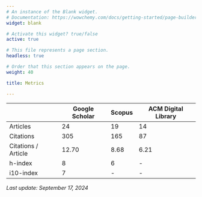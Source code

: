 ```yaml
---
# An instance of the Blank widget.
# Documentation: https://wowchemy.com/docs/getting-started/page-builder/
widget: blank

# Activate this widget? true/false
active: true

# This file represents a page section.
headless: true

# Order that this section appears on the page.
weight: 40

title: Metrics

---
```


|                     | Google Scholar | Scopus | ACM Digital Library |
|---------------------|----------------|--------|---------------------|
| Articles            | 24             | 19	    | 14                  |
| Citations           | 305            | 165    | 87                  |
| Citations / Article | 12.70          | 8.68   | 6.21                |
| h-index             | 8              | 6      | -                   |
| i10-index           | 7              | -      | -                   |

*Last update: September 17, 2024*